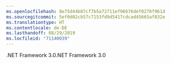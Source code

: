 ```yaml
---
ms.openlocfilehash: 8e75d44b87cf7b5a72711ef96676def0278f961d
ms.sourcegitcommit: 5ef0d02cb57c7153fd9d5417cdcad45665af832e
ms.translationtype: HT
ms.contentlocale: de-DE
ms.lasthandoff: 08/29/2019
ms.locfileid: "71140039"
---
```

<span data-ttu-id="95590-101">.NET Framework 3.0</span><span class="sxs-lookup"><span data-stu-id="95590-101">.NET Framework 3.0</span></span>